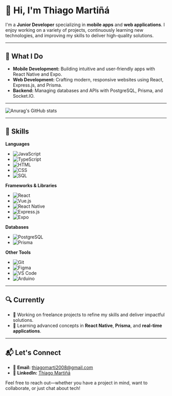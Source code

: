 # 👋 Hi, I'm Thiago Martiñá  

I'm a **Junior Developer** specializing in **mobile apps** and **web applications**. I enjoy working on a variety of projects, continuously learning new technologies, and improving my skills to deliver high-quality solutions.

---

## 🌟 What I Do  
- **Mobile Development:** Building intuitive and user-friendly apps with React Native and Expo.  
- **Web Development:** Crafting modern, responsive websites using React, Express.js, and Prisma.  
- **Backend:** Managing databases and APIs with PostgreSQL, Prisma, and Socket.IO.  

---

![Anurag's GitHub stats](https://github-readme-stats.vercel.app/api?username=thiagomarti&show_icons=true)

---

## 🚀 Skills  

**Languages** 
- ![JavaScript](https://img.shields.io/badge/-JavaScript-F7DF1E?style=flat-square&logo=javascript&logoColor=black)  
- ![TypeScript](https://img.shields.io/badge/-TypeScript-3178C6?style=flat-square&logo=typescript&logoColor=white)  
- ![HTML](https://img.shields.io/badge/-HTML-E34F26?style=flat-square&logo=html5&logoColor=white)  
- ![CSS](https://img.shields.io/badge/-CSS-1572B6?style=flat-square&logo=css3&logoColor=white)  
- ![SQL](https://img.shields.io/badge/-SQL-336791?style=flat-square&logo=postgresql&logoColor=white)  

**Frameworks & Libraries** 
- ![React](https://img.shields.io/badge/-React-61DAFB?style=flat-square&logo=react&logoColor=black)  
- ![Vue.js](https://img.shields.io/badge/-Vue.js-4FC08D?style=flat-square&logo=vue.js&logoColor=white)  
- ![React Native](https://img.shields.io/badge/-React_Native-61DAFB?style=flat-square&logo=react&logoColor=black)  
- ![Express.js](https://img.shields.io/badge/-Express.js-000000?style=flat-square&logo=express&logoColor=white)  
- ![Expo](https://img.shields.io/badge/-Expo-000020?style=flat-square&logo=expo&logoColor=white)  

**Databases**
- ![PostgreSQL](https://img.shields.io/badge/-PostgreSQL-336791?style=flat-square&logo=postgresql&logoColor=white)  
- ![Prisma](https://img.shields.io/badge/-Prisma-2D3748?style=flat-square&logo=prisma&logoColor=white)  

**Other Tools**
- ![Git](https://img.shields.io/badge/-Git-F05032?style=flat-square&logo=git&logoColor=white)  
- ![Figma](https://img.shields.io/badge/-Figma-F24E1E?style=flat-square&logo=figma&logoColor=white)  
- ![VS Code](https://img.shields.io/badge/-VS%20Code-007ACC?style=flat-square&logo=visual-studio-code&logoColor=white)  
- ![Arduino](https://img.shields.io/badge/-Arduino-00979D?style=flat-square&logo=arduino&logoColor=white)  

---

## 🔍 Currently  
- 💼 Working on freelance projects to refine my skills and deliver impactful solutions.  
- 🌱 Learning advanced concepts in **React Native**, **Prisma**, and **real-time applications**.  

---

## 📬 Let's Connect  
- 📧 **Email:** [thiagomarti2008@gmail.com](mailto:thiagomarti2008@gmail.com)  
- 💼 **LinkedIn:** [Thiago Martiñá](https://www.linkedin.com/in/thiago-martiñá-369897254)  

Feel free to reach out—whether you have a project in mind, want to collaborate, or just chat about tech!  
